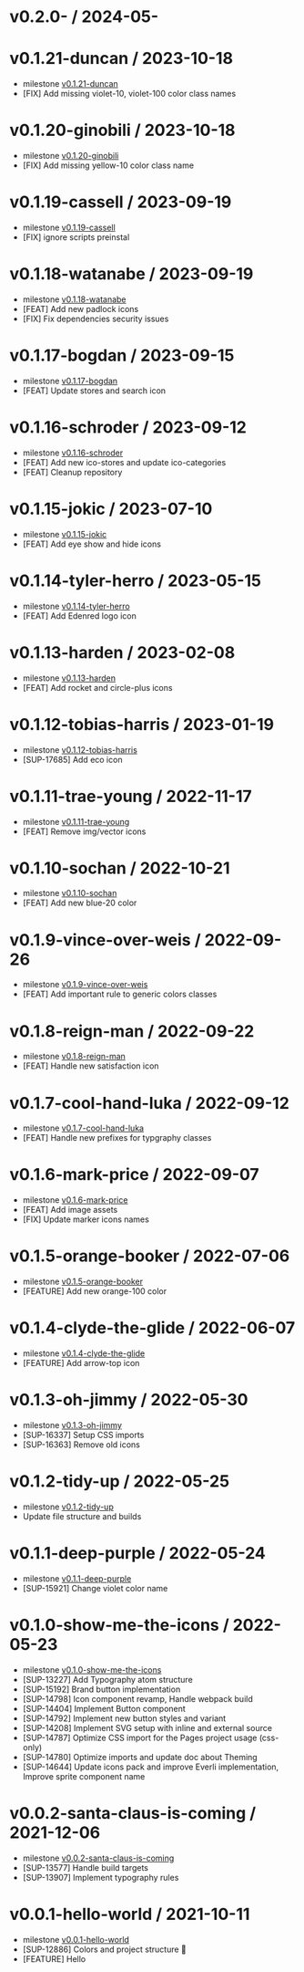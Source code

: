 v0.2.0- / 2024-05-
==================

v0.1.21-duncan / 2023-10-18
==================
* milestone [v0.1.21-duncan](https://github.com/everli/design-system-frontend/milestone/25?closed=1)
* [FIX] Add missing violet-10, violet-100 color class names

v0.1.20-ginobili / 2023-10-18
==================
* milestone [v0.1.20-ginobili](https://github.com/everli/design-system-frontend/milestone/24?closed=1)
* [FIX] Add missing yellow-10 color class name

v0.1.19-cassell / 2023-09-19
==================
* milestone [v0.1.19-cassell](https://github.com/everli/design-system-frontend/milestone/23?closed=1)
* [FIX] ignore scripts preinstal

v0.1.18-watanabe / 2023-09-19
==================
* milestone [v0.1.18-watanabe](https://github.com/everli/design-system-frontend/milestone/22?closed=1)
* [FEAT] Add new padlock icons
* [FIX] Fix dependencies security issues

v0.1.17-bogdan / 2023-09-15
==================
* milestone [v0.1.17-bogdan](https://github.com/everli/design-system-frontend/milestone/21?closed=1)
* [FEAT] Update stores and search icon

v0.1.16-schroder / 2023-09-12
==================
* milestone [v0.1.16-schroder](https://github.com/everli/design-system-frontend/milestone/20?closed=1)
* [FEAT] Add new ico-stores and update ico-categories
* [FEAT] Cleanup repository

v0.1.15-jokic / 2023-07-10
==================
* milestone [v0.1.15-jokic](https://github.com/everli/design-system-frontend/milestone/19?closed=1)
* [FEAT] Add eye show and hide icons

v0.1.14-tyler-herro / 2023-05-15
==================
* milestone [v0.1.14-tyler-herro](https://github.com/everli/design-system-frontend/milestone/18?closed=1)
* [FEAT] Add Edenred logo icon

v0.1.13-harden / 2023-02-08
==================
* milestone [v0.1.13-harden](https://github.com/everli/design-system-frontend/milestone/17?closed=1)
* [FEAT] Add rocket and circle-plus icons

v0.1.12-tobias-harris / 2023-01-19
==================
* milestone [v0.1.12-tobias-harris](https://github.com/everli/design-system-frontend/milestone/16?closed=1)
* [SUP-17685] Add eco icon

v0.1.11-trae-young / 2022-11-17
==================
* milestone [v0.1.11-trae-young](https://github.com/everli/design-system-frontend/milestone/15?closed=1)
 * [FEAT] Remove img/vector icons

v0.1.10-sochan / 2022-10-21
==================
* milestone [v0.1.10-sochan](https://github.com/everli/design-system-frontend/milestone/14?closed=1)
 * [FEAT] Add new blue-20 color

v0.1.9-vince-over-weis / 2022-09-26
==================
* milestone [v0.1.9-vince-over-weis](https://github.com/everli/design-system-frontend/milestone/13?closed=1)
 * [FEAT] Add important rule to generic colors classes

v0.1.8-reign-man / 2022-09-22
==================
* milestone [v0.1.8-reign-man](https://github.com/everli/design-system-frontend/milestone/12?closed=1)
 * [FEAT] Handle new satisfaction icon

v0.1.7-cool-hand-luka / 2022-09-12
==================
 * milestone [v0.1.7-cool-hand-luka](https://github.com/everli/design-system-frontend/milestone/11?closed=1)
 * [FEAT] Handle new prefixes for typgraphy classes

v0.1.6-mark-price / 2022-09-07
==================
 * milestone [v0.1.6-mark-price](https://github.com/everli/design-system-frontend/milestone/10?closed=1)
 * [FEAT] Add image assets
 * [FIX] Update marker icons names

v0.1.5-orange-booker / 2022-07-06
==================
 * milestone [v0.1.5-orange-booker](https://github.com/everli/design-system-frontend/milestone/9?closed=1)
 * [FEATURE] Add new orange-100 color

v0.1.4-clyde-the-glide / 2022-06-07
==================
 * milestone [v0.1.4-clyde-the-glide](https://github.com/everli/design-system-frontend/milestone/8?closed=1)
 * [FEATURE] Add arrow-top icon

v0.1.3-oh-jimmy / 2022-05-30
==================
 * milestone [v0.1.3-oh-jimmy](https://github.com/everli/design-system-frontend/milestone/7?closed=1)
 * [SUP-16337] Setup CSS imports
 * [SUP-16363] Remove old icons

v0.1.2-tidy-up / 2022-05-25
==================
 * milestone [v0.1.2-tidy-up](https://github.com/everli/design-system-frontend/milestone/6?closed=1)
 * Update file structure and builds

v0.1.1-deep-purple / 2022-05-24
==================
 * milestone [v0.1.1-deep-purple](https://github.com/everli/design-system-frontend/milestone/1?closed=1)
 * [SUP-15921] Change violet color name

v0.1.0-show-me-the-icons / 2022-05-23
==================
 * milestone [v0.1.0-show-me-the-icons](https://github.com/everli/design-system-frontend/milestone/3?closed=1)
 * [SUP-13227] Add Typography atom structure
 * [SUP-15192] Brand button implementation
 * [SUP-14798] Icon component revamp, Handle webpack build
 * [SUP-14404] Implement Button component
 * [SUP-14792] Implement new button styles and variant
 * [SUP-14208] Implement SVG setup with inline and external source 
 * [SUP-14787] Optimize CSS import for the Pages project usage (css-only)
 * [SUP-14780] Optimize imports and update doc about Theming
 * [SUP-14644] Update icons pack and improve Everli implementation, Improve sprite component name

v0.0.2-santa-claus-is-coming / 2021-12-06
==================
 
 * milestone [v0.0.2-santa-claus-is-coming](https://github.com/everli/design-system-frontend/milestone/4?closed=1)
 * [SUP-13577] Handle build targets
 * [SUP-13907] Implement typography rules

v0.0.1-hello-world / 2021-10-11
==================

 * milestone [v0.0.1-hello-world](https://github.com/everli/design-system-frontend/milestone/2?closed=1)
 * [SUP-12886] Colors and project structure 🎨
 * [FEATURE] Hello
